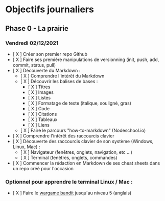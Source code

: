  # Objectifs journaliers

## Phase 0 - La prairie

### Vendredi 02/12/2021


* [ X ] Créer son premier repo Github
* [ X ] Faire ses première manipulations de versionning (init, push, add, commit, status, pull)
* [ X ] Découverte du Markdown : 
  * [ X ] Comprendre l'intérêt du Markdown
  * [ X ] Découvrir les balises de bases : 
    * [ X ] Titres
    * [ X ] Images
    * [ X ] Listes
    * [ X ] Formatage de texte (italique, souligné, gras)
    * [ X ] Code
    * [ X ] Citations
    * [ X ] Tableaux
    * [ X ] Liens
  * [ X ] Faire le parcours "how-to-markdown" (Nodeschool.io)
* [ X ] Comprendre l'intérêt des raccourcis clavier
* [ X ] Découverte des raccourcis clavier de son système (Windows, Linux, Mac) : 
  * [ X ] Navigateur (fenêtres, onglets, navigation, etc …)
  * [ X ] Terminal (fenêtres, onglets, commandes)
* [ X ] Commencer la rédaction en Markdown de ses cheat sheets dans un repo créé pour l'occasion



### Optionnel pour apprendre le terminal Linux / Mac : 

* [ X ] Faire le [wargame bandit](https://overthewire.org/wargames/bandit/) jusqu'au niveau 5 (anglais)
